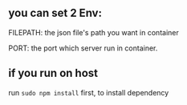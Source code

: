## you can set 2 Env:

FILEPATH: the json file's path you want in container

PORT: the port which server run in container.


## if you run on host
run `sudo npm install` first, to install dependency